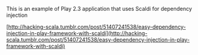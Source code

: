 This is an example of Play 2.3 application that uses Scaldi for dependency injection

[http://hacking-scala.tumblr.com/post/51407241538/easy-dependency-injection-in-play-framework-with-scaldi](http://hacking-scala.tumblr.com/post/51407241538/easy-dependency-injection-in-play-framework-with-scaldi)
